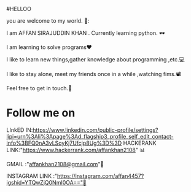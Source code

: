#HELLOO

you are welcome to my world. 👋:

I am AFFAN SIRAJUDDIN KHAN . Currently learning python. 🕶️

I am learning to solve programs❤️

I like to learn new things,gather knowledge about programming ,etc.💻 

I like  to stay alone, meet my friends once in a while ,watching fims.📽️

Feel free to get in touch.🤝

# Follow me on
LInkED IN:https://www.linkedin.com/public-profile/settings?lipi=urn%3Ali%3Apage%3Ad_flagship3_profile_self_edit_contact-info%3BFQ0nA3vLSoyKj7Ufcjp8Ug%3D%3D
HACKERANK LINK:"https://www.hackerrank.com/affankhan2108" 📊


GMAIL :"affankhan2108@gmail.com"📧

INSTAGRAM LINK :"https://instagram.com/affan4457?igshid=YTQwZjQ0NmI0OA=="🧑



